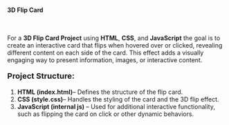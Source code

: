<a href="https://akshat0502.github.io/3dFlipCard/" style="text-decoration: none;"><b>3D Flip Card</b></a>
    <br><br><br>
    <p>For a <b>3D Flip Card Project</b> using <b>HTML</b>, <b>CSS</b>, and <b>JavaScript</b> the goal is to create an interactive card that flips when hovered over or clicked, revealing different content on each side of the card. This effect adds a visually engaging way to present information, images, or interactive content.</p>
    <p>
        <p style="font-size: large; "><b>Project Structure:</b></p>
        <ol>
            <li><b>HTML (index.html)</b>– Defines the structure of the flip card.</li>
            <li><b>CSS (style.css)</b>– Handles the styling of the card and the 3D flip effect.</li>
            <li><b>JavaScript (internal js)</b>  –  Used for additional interactive functionality, such as flipping the card on click or other dynamic behaviors.</li>
        </ol>
    </p>
